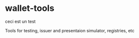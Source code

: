 # wallet-tools

ceci est un test
 
Tools for testing, issuer and presentaion simulator, registries, etc
